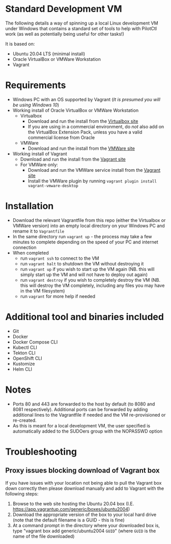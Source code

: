 # Standard Development VM

The following details a way of spinning up a local Linux development VM under Windows that contains a standard set of tools to help with PilotCtl work (as well as potentially being useful for other tasks!)

It is based on:
- Ubuntu 20.04 LTS (minimal install)
- Oracle VirtualBox or VMWare Workstation
- Vagrant

# Requirements
- Windows PC with an OS supported by Vagrant (*It is presumed you will be using Windows 10*)
- Working install of Oracle VirtualBox or VMWare Workstation
  - Virtualbox
    - Download and run the install from the [Virtualbox site](https://www.virtualbox.org/wiki/Downloads)
    - If you are using in a commercial environment, do *not* also add on the VirtualBox Extension Pack, unless you have a valid commercial license from Oracle
  - VMWare
    - Download and run the install from the [VMWare site](https://www.vmware.com/uk/products/workstation-pro/workstation-pro-evaluation.html)
- Working install of Vagrant
  - Download and run the install from the [Vagrant site](https://www.vagrantup.com)
  - For VMWare only:
    - Download and run the VMWare service install from the [Vagrant site](https://www.vagrantup.com/vmware/downloads)
    - Install the VMWare plugin by running `vagrant plugin install vagrant-vmware-desktop`

# Installation
- Download the relevant Vagrantfile from this repo (either the Virtualbox or VMWare version) into an empty local directory on your Windows PC and rename it to `Vagrantfile`
- In the same directory run `vagrant up` - the process may take a few minutes to complete depending on the speed of your PC and internet connection
- When completed
  - run `vagrant ssh` to connect to the VM
  - run `vagrant halt` to shutdown the VM without destroying it
  - run `vagrant up` if you wish to start up the VM again (NB. this will simply start up the VM and will not have to deploy out again)
  - run `vagrant destroy` if you wish to completely destroy the VM (NB. this will destroy the VM completely, including any files you may have in the VM filesystem)
  - run `vagrant` for more help if needed

# Additional tool and binaries included
- Git
- Docker
- Docker Compose CLI
- Kubectl CLI
- Tekton CLI
- OpenShift CLI
- Kustomize
- Helm CLI

# Notes
- Ports 80 and 443 are forwarded to the host by default (to 8080 and 8081 respectively). Additional ports can be forwarded by adding additional lines to the Vagrantfile if needed and the VM re-provisioned or re-created.
- As this is meant for a local development VM, the user specified is automatically added to the SUDOers group with the NOPASSWD option

# Troubleshooting

## Proxy issues blocking download of Vagrant box

If you have issues with your location not being able to pull the Vagrant box down correctly then please download manually and add to Vagrant with the following steps:

1. Browse to the web site hosting the Ubuntu 20.04 box (I.E. https://app.vagrantup.com/generic/boxes/ubuntu2004)
2. Download the appropriate version of the box to your local hard drive (note that the default filename is a GUID - this is fine)
3. At a command prompt in the directory where your downloaded box is, type "vagrant box add generic/ubuntu2004 `GUID`" (where `GUID` is the name of the file downloaded)
